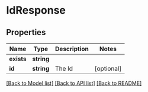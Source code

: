 # IdResponse

## Properties
Name | Type | Description | Notes
------------ | ------------- | ------------- | -------------
**exists** | **string** |  | 
**id** | **string** | The Id | [optional] 

[[Back to Model list]](../README.md#documentation-for-models) [[Back to API list]](../README.md#documentation-for-api-endpoints) [[Back to README]](../README.md)


